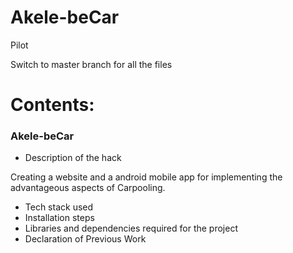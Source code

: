 # Akele-beCar

Pilot


Switch to master branch for all the files

# Contents:

### Akele-beCar

* Description of the hack

Creating a website and a android mobile app for implementing the advantageous aspects of Carpooling. 

* Tech stack used
* Installation steps
* Libraries and dependencies required for the project
* Declaration of Previous Work
